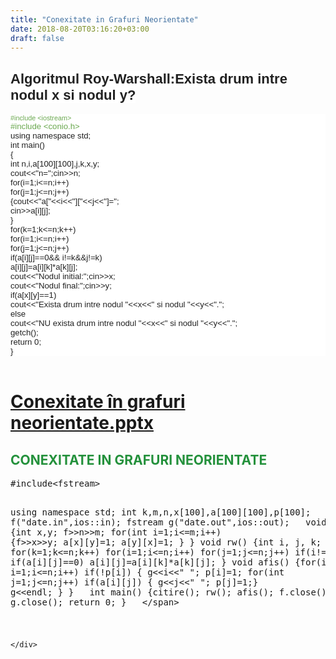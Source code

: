 ```yaml
---
title: "Conexitate in Grafuri Neorientate"
date: 2018-08-20T03:16:20+03:00
draft: false
---
```


<html>
  <body>
    <div class="wiki" id="content_view" style="display: block;">
<h2 id="toc0"><a name="x-Algoritmul Roy-Warshall:Exista drum intre nodul x si nodul y?"></a><span style="background-color: #ffffff; color: #222222; font-family: Arial,Tahoma,Helvetica,FreeSans,sans-serif; font-size: 22px;">Algoritmul Roy-Warshall:Exista drum intre nodul x si nodul y?</span></h2>
 <span style="background-color: #ffffff; color: #222222; display: block; font-family: Arial,Tahoma,Helvetica,FreeSans,sans-serif; font-size: 10.8px;"><span style="color: #6aa84f;">#include &lt;iostream&gt;</span></span><span style="background-color: #ffffff; color: #222222; display: block; font-family: Arial,Tahoma,Helvetica,FreeSans,sans-serif; font-size: 13.2px;"><span style="color: #6aa84f;">#include &lt;conio.h&gt;</span><br />
using namespace std;<br />
int main()<br />
{<br />
int n,i,a[100][100],j,k,x,y;<br />
cout&lt;&lt;&quot;n=&quot;;cin&gt;&gt;n;<br />
for(i=1;i&lt;=n;i++)<br />
for(j=1;j&lt;=n;j++)<br />
{cout&lt;&lt;&quot;a[&quot;&lt;&lt;i&lt;&lt;&quot;][&quot;&lt;&lt;j&lt;&lt;&quot;]=&quot;;<br />
cin&gt;&gt;a[i][j];<br />
}<br />
for(k=1;k&lt;=n;k++)<br />
for(i=1;i&lt;=n;i++)<br />
for(j=1;j&lt;=n;j++)<br />
if(a[i][j]==0&amp;&amp; i!=k&amp;&amp;j!=k)<br />
a[i][j]=a[i][k]*a[k][j];<br />
cout&lt;&lt;&quot;Nodul initial:&quot;;cin&gt;&gt;x;<br />
cout&lt;&lt;&quot;Nodul final:&quot;;cin&gt;&gt;y;<br />
if(a[x][y]==1)<br />
cout&lt;&lt;&quot;Exista drum intre nodul &quot;&lt;&lt;x&lt;&lt;&quot; si nodul &quot;&lt;&lt;y&lt;&lt;&quot;.&quot;;<br />
else<br />
cout&lt;&lt;&quot;NU exista drum intre nodul &quot;&lt;&lt;x&lt;&lt;&quot; si nodul &quot;&lt;&lt;y&lt;&lt;&quot;.&quot;;<br />
getch();<br />
return 0;<br />
}</span><br />
<h1 id="toc1"><a name="file:Conexitate în grafuri neorientate.pptx"></a><a href="/files/Conexitate%20%C3%AEn%20grafuri%20neorientate.pptx">Conexitate în grafuri neorientate.pptx</a></h1>
 <h2 id="toc2"> </h2>
 <h2 id="toc3"><a name="file:Conexitate în grafuri neorientate.pptx-CONEXITATE IN GRAFURI NEORIENTATE"></a><span style="color: #24913c;">CONEXITATE IN GRAFURI NEORIENTATE</span></h2>
 
<style type="text/css"><!--
/**
 * GeSHi (C) 2004 - 2007 Nigel McNie, 2007 - 2008 Benny Baumann
 * (http://qbnz.com/highlighter/ and http://geshi.org/)
 */
.text  {font-family:monospace;}
.text .imp {font-weight: bold; color: red;}
.text span.xtra { display:block; }

-->
</style><pre class="text">#include&lt;fstream&gt;
using namespace std;
int k,m,n,x[100],a[100][100],p[100];
&nbsp;
fstream f(&quot;date.in&quot;,ios::in);
fstream g(&quot;date.out&quot;,ios::out);
&nbsp;
void citire()
 {int x,y;
  f&gt;&gt;n&gt;&gt;m;
  for(int i=1;i&lt;=m;i++)
   {f&gt;&gt;x&gt;&gt;y;
    a[x][y]=1;
    a[y][x]=1;
   }
 }
void rw()
 {int i, j, k;
  for(k=1;k&lt;=n;k++)
   for(i=1;i&lt;=n;i++)
    for(j=1;j&lt;=n;j++)
   if(i!=j)
   if(a[i][j]==0)
   a[i][j]=a[i][k]*a[k][j];
 }
 void afis()
  {for(int i=1;i&lt;=n;i++)
    if(!p[i])
    { g&lt;&lt;i&lt;&lt;&quot; &quot;;
      p[i]=1;
      for(int j=1;j&lt;=n;j++)
         if(a[i][j]) { g&lt;&lt;j&lt;&lt;&quot; &quot;; p[j]=1;}
      g&lt;&lt;endl;
   }
  }
&nbsp;
int main()
  {citire();
   rw();
   afis();
   f.close();
   g.close();
   return 0;
  }
&nbsp;
&lt;/span&gt;</pre>

<h1 id="toc4"> </h1>

    </div>
  </body>
</html>